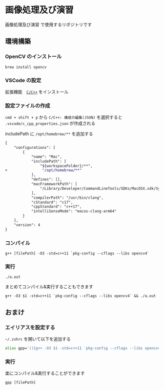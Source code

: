 # 画像処理及び演習
画像処理及び演習 で使用するリポジトリです

## 環境構築
### OpenCV のインストール
```shell
brew install opencv
```

### VSCode の設定
拡張機能　[`C/C++`](https://marketplace.visualstudio.com/items?itemName=ms-vscode.cpptools) をインストール

### 設定ファイルの作成
`cmd + shift + p` から `C/C++: 構成の編集(JSON)` を選択すると `.vscode/c_cpp_properties.json` が作成される

includePath に `/opt/homebrew/**` を追加する
```diff
{
    "configurations": [
        {
            "name": "Mac",
            "includePath": [
                "${workspaceFolder}/**",
+                "/opt/homebrew/**"
            ],
            "defines": [],
            "macFrameworkPath": [
                "/Library/Developer/CommandLineTools/SDKs/MacOSX.sdk/System/Library/Frameworks"
            ],
            "compilerPath": "/usr/bin/clang",
            "cStandard": "c17",
            "cppStandard": "c++17",
            "intelliSenseMode": "macos-clang-arm64"
        }
    ],
    "version": 4
}

```

### コンパイル
```shell
g++ [filePath] -O3 -std=c++11 `pkg-config --cflags --libs opencv4`
```

### 実行
```shell
./a.out
```

まとめてコンパイル&実行することもできます
```shell
g++ -O3 $1 -std=c++11 `pkg-config --cflags --libs opencv4` && ./a.out
```

## おまけ
### エイリアスを設定する
`~/.zshrc` を開いて以下を追加する
```zsh
alias gpp='(){g++ -O3 $1 -std=c++11 `pkg-config --cflags --libs opencv4` && ./a.out}'
```

### 実行
楽にコンパイル&実行することができます
```shell
gpp [filePath]
```
